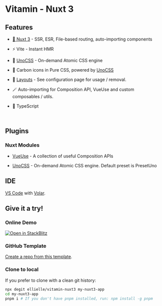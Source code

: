 # Vitamin - Nuxt 3

## Features

- [💚 Nuxt 3](https://nuxt.com/) - SSR, ESR, File-based routing, auto-importing components

- ⚡️ Vite - Instant HMR

- 🎨 [UnoCSS](https://github.com/antfu/unocss) - On-demand Atomic CSS engine

- 🔆 Carbon icons in Pure CSS, powered by [UnoCSS](https://github.com/antfu/unocss)

- 📑 [Layouts](https://nuxt.com/docs/guide/directory-structure/layouts) - See configuration page for usage / removal.

- 🪄 Auto-importing for Composition API, VueUse and custom composables / utils.

- 🔐 TypeScript

<br>

## Plugins

### Nuxt Modules

- [VueUse](https://github.com/vueuse/vueuse) - A collection of useful Composition APIs

- [UnoCSS](https://github.com/antfu/unocss) - On-demand Atomic CSS engine. Default preset is PresetUno

## IDE

[VS Code](https://code.visualstudio.com/) with [Volar](https://github.com/johnsoncodehk/volar).

## Give it a try!

### Online Demo

<a href="https://stackblitz.com/github/ellielle/vitamin-nuxt3">
<img alt="Open in StackBlitz" src="https://developer.stackblitz.com/img/open_in_stackblitz.svg" />
</a>

### GitHub Template

[Create a repo from this template](https://github.com/ellielle/vitamin-nuxt3/generate).

### Clone to local

If you prefer to clone with a clean git history:

```bash
npx degit ellielle/vitamin-nuxt3 my-nuxt3-app
cd my-nuxt3-app
pnpm i # If you don't have pnpm installed, run: npm install -g pnpm
```